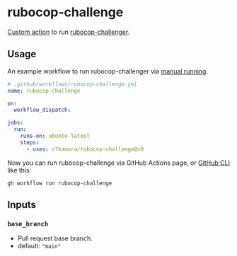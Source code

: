 # rubocop-challenge

[Custom action](https://docs.github.com/en//actions/creating-actions/about-custom-actions)
to run [rubocop-challenger](https://github.com/ryz310/rubocop_challenger).

## Usage

An example workflow to run rubocop-challenger via
[manual running](https://docs.github.com/en//actions/managing-workflow-runs/manually-running-a-workflow).

```yaml
# .github/workflows/rubocop-challenge.yml
name: rubocop-challenge

on:
  workflow_dispatch:

jobs:
  run:
    runs-on: ubuntu-latest
    steps:
      - uses: r7kamura/rubocop-challenge@v0
```

Now you can run rubocop-challenge via GitHub Actions page,
or [GitHub CLI](https://cli.github.com/) like this:

```
gh workflow run rubocop-challenge
```

## Inputs

### `base_branch`

- Pull request base branch.
- default: `"main"`

